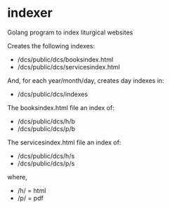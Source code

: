 # indexer
Golang program to index liturgical websites

Creates the following indexes:

- /dcs/public/dcs/booksindex.html
- /dcs/public/dcs/servicesindex.html

And, for each year/month/day, creates day indexes in:

- /dcs/public/dcs/indexes

The booksindex.html file an index of:

- /dcs/public/dcs/h/b
- /dcs/public/dcs/p/b

The servicesindex.html file an index of:

- /dcs/public/dcs/h/s
- /dcs/public/dcs/p/s

where, 
- /h/ = html
- /p/ = pdf


